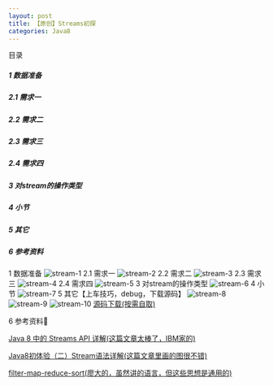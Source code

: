 ```yaml
---
layout: post
title: 【原创】Streams初探
categories: Java8
---
```


目录

##### 1 数据准备
##### 2.1 需求一
##### 2.2 需求二
##### 2.3 需求三
##### 2.4 需求四
##### 3 对stream的操作类型
##### 4 小节
##### 5 其它
##### 6 参考资料

1 数据准备
![stream-1](http://aragron.com/images/posts/stream-1.jpeg)
2.1 需求一
![stream-2](http://aragron.com/images/posts/stream-2.jpeg)
2.2 需求二
![stream-3](http://aragron.com/images/posts/stream-3.jpeg)
2.3 需求三
![stream-4](http://aragron.com/images/posts/stream-4.jpeg)
2.4 需求四
![stream-5](http://aragron.com/images/posts/stream-5.jpeg)
3 对stream的操作类型
![stream-6](http://aragron.com/images/posts/stream-6.jpeg)
4 小节
![stream-7](http://aragron.com/images/posts/stream-7.jpeg)
5 其它【上车技巧，debug，下载源码】
![stream-8](http://aragron.com/images/posts/stream-8.jpeg)
![stream-9](http://aragron.com/images/posts/stream-9.jpeg)
![stream-10](http://aragron.com/images/posts/stream-10.jpeg)
[源码下载(按需自取)](https://github.com/Aragronsam/weapon_pool)

6 参考资料🔗

[Java 8 中的 Streams API 详解(这篇文章太棒了，IBM家的)](https://www.ibm.com/developerworks/cn/java/j-lo-java8streamapi/index.html)

[Java8初体验（二）Stream语法详解(这篇文章里画的图很不错)](http://ifeve.com/stream/)

[filter-map-reduce-sort(廖大的，虽然讲的语言，但这些思想是通用的)](https://www.liaoxuefeng.com/wiki/0014316089557264a6b348958f449949df42a6d3a2e542c000/0014317852443934a86aa5bb5ea47fbbd5f35282b331335000)

  




